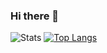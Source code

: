 ### Hi there 👋

![Stats](https://github-readme-stats.vercel.app/api?username=redicane&count_private=true&show_icons=true)
[![Top Langs](https://github-readme-stats.vercel.app/api/top-langs/?username=redicane)](https://github.com/anuraghazra/github-readme-stats)
